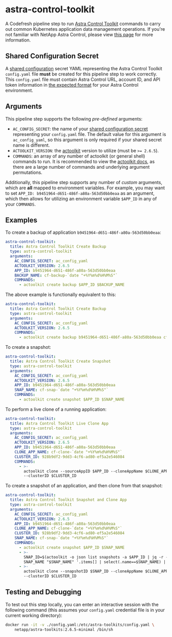 # astra-control-toolkit

A Codefresh pipeline step to run [Astra Control Toolkit](https://github.com/NetApp/netapp-astra-toolkits/) commands to carry out common Kubernetes application data management operations. If you're not familiar with NetApp Astra Control, please view [this page](https://www.netapp.com/cloud-services/astra/) for more information.

## Shared Configuration Secret

A [shared configuration](https://g.codefresh.io/account-admin/account-conf/shared-config) secret YAML representing the Astra Control Toolkit `config.yaml` file **must** be created for this pipeline step to work correctly. This `config.yaml` file must contain Astra Control URL, account ID, and API token information in [the expected format](https://github.com/NetApp/netapp-astra-toolkits#authentication) for your Astra Control environment.

## Arguments

This pipeline step supports the following *pre-defined* arguments:

* `AC_CONFIG_SECRET`: the name of your [shared configuration secret](#shared-configuration-secret) representing your `config.yaml` file. The default value for this argument is `ac_config_yaml`, so this argument is only required if your shared secret name is different.
* `ACTOOLKIT_VERSION`: the [actoolkit](https://github.com/NetApp/netapp-astra-toolkits/tags) version to utilize (must be `>= 2.6.5`).
* `COMMANDS`: an array of any number of actoolkit (or general shell) commands to run. It is recommended to view the [actoolkit docs](https://github.com/NetApp/netapp-astra-toolkits/tree/main/docs#toolkit-functions), as there are a large number of commands and underlying argument permutations.

Additionally, this pipeline step supports any number of *custom* arguments, which are **all** mapped to environment variables. For example, you may want to set `APP_ID: b9451964-d651-486f-a80a-563d50bb0eaa` as an argument, which then allows for utilizing an environment variable `$APP_ID` in any of your `COMMANDS`.

## Examples

To create a backup of application `b9451964-d651-486f-a80a-563d50bb0eaa`:

```yaml
astra-control-toolkit:
  title: Astra Control Toolkit Create Backup
  type: astra-control-toolkit
  arguments:
    AC_CONFIG_SECRET: ac_config_yaml
    ACTOOLKIT_VERSION: 2.6.5
    APP_ID: b9451964-d651-486f-a80a-563d50bb0eaa
    BACKUP_NAME: cf-backup-`date "+%Y%m%d%H%M%S"`
    COMMANDS:
      - actoolkit create backup $APP_ID $BACKUP_NAME
```

The above example is functionally equivalent to this:

```yaml
astra-control-toolkit:
  title: Astra Control Toolkit Create Backup
  type: astra-control-toolkit
  arguments:
    AC_CONFIG_SECRET: ac_config_yaml
    ACTOOLKIT_VERSION: 2.6.5
    COMMANDS:
      - actoolkit create backup b9451964-d651-486f-a80a-563d50bb0eaa cf-backup-`date "+%Y%m%d%H%M%S"`
```

To create a snapshot:

```yaml
astra-control-toolkit:
  title: Astra Control Toolkit Create Snapshot
  type: astra-control-toolkit
  arguments:
    AC_CONFIG_SECRET: ac_config_yaml
    ACTOOLKIT_VERSION: 2.6.5
    APP_ID: b9451964-d651-486f-a80a-563d50bb0eaa
    SNAP_NAME: cf-snap-`date "+%Y%m%d%H%M%S"`
    COMMANDS:
      - actoolkit create snapshot $APP_ID $SNAP_NAME
```

To perform a live clone of a running application:

```yaml
astra-control-toolkit:
  title: Astra Control Toolkit Live Clone App
  type: astra-control-toolkit
  arguments:
    AC_CONFIG_SECRET: ac_config_yaml
    ACTOOLKIT_VERSION: 2.6.5
    APP_ID: b9451964-d651-486f-a80a-563d50bb0eaa
    CLONE_APP_NAME: cf-clone-`date "+%Y%m%d%H%M%S"`
    CLUSTER_ID: 928b9df2-9dd3-4cf6-ad80-ef5a2e546084
    COMMANDS:
      - >-
        actoolkit clone --sourceAppID $APP_ID --cloneAppName $CLONE_APP_NAME
        --clusterID $CLUSTER_ID
```

To create a snapshot of an application, and then clone from that snapshot:

```yaml
astra-control-toolkit:
  title: Astra Control Toolkit Snapshot and Clone App
  type: astra-control-toolkit
  arguments:
    AC_CONFIG_SECRET: ac_config_yaml
    ACTOOLKIT_VERSION: 2.6.5
    APP_ID: b9451964-d651-486f-a80a-563d50bb0eaa
    CLONE_APP_NAME: cf-clone-`date "+%Y%m%d%H%M%S"`
    CLUSTER_ID: 928b9df2-9dd3-4cf6-ad80-ef5a2e546084
    SNAP_NAME: cf-snap-`date "+%Y%m%d%H%M%S"`
    COMMANDS:
      - actoolkit create snapshot $APP_ID $SNAP_NAME
      - >-
        SNAP_ID=$(actoolkit -o json list snapshots -a $APP_ID | jq -r --arg
        SNAP_NAME "$SNAP_NAME" '.items[] | select(.name==$SNAP_NAME) | .id')
      - >-
        actoolkit clone --snapshotID $SNAP_ID --cloneAppName $CLONE_APP_NAME
        --clusterID $CLUSTER_ID
```

## Testing and Debugging

To test out this step locally, you can enter an interactive session with the following command (this assumes your `config.yaml` credential file is in your current working directory):

```sh
docker run -it -v ./config.yaml:/etc/astra-toolkits/config.yaml \
    netapp/astra-toolkits:2.6.5-minimal /bin/sh
```
